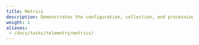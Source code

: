 ```yaml
---
title: Metrics
description: Demonstrates the configuration, collection, and processing of Istio mesh metrics.
weight: 1
aliases:
 - /docs/tasks/telemetry/metrics/
---
```

